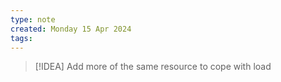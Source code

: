 ```yaml
---
type: note
created: Monday 15 Apr 2024
tags: 
---
```

> [!IDEA]
> Add more of the same resource to cope with load